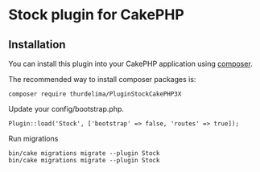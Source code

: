 # Stock plugin for CakePHP

## Installation

You can install this plugin into your CakePHP application using [composer](http://getcomposer.org).

The recommended way to install composer packages is:

```
composer require thurdelima/PluginStockCakePHP3X
```

Update your config/bootstrap.php.

```
Plugin::load('Stock', ['bootstrap' => false, 'routes' => true]);
```

Run migrations

```
bin/cake migrations migrate --plugin Stock
bin/cake migrations migrate --plugin Stock
```
